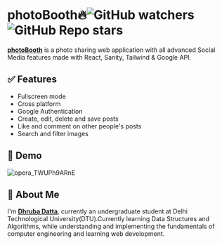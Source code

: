 
# photoBooth🔥![GitHub watchers](https://img.shields.io/github/watchers/dhruba-datta/photoBooth?style=social) ![GitHub Repo stars](https://img.shields.io/github/stars/dhruba-datta/photoBooth?style=social)

**[photoBooth](https://phootobooth.netlify.app)** is a photo sharing web application with all advanced Social Media features made with React, Sanity, Tailwind & Google API.


## ✅ Features

- Fullscreen mode
- Cross platform
- Google Authentication
- Create, edit, delete and save posts
- Like and comment on other people's posts
- Search and filter images
## 🐣 Demo

![opera_TWUPh9ARnE](https://user-images.githubusercontent.com/74358627/151503783-2b84b7dc-b2d0-4c44-9b91-bddaf16518e6.jpg)

## 🚀 About Me
I'm **[Dhruba Datta](https://dhruba-datta.netlify.app)**, currently an undergraduate student at Delhi Technological University(DTU).Currently learning Data Structures and Algorithms, while understanding and implementing the fundamentals of computer engineering and learning web development.

